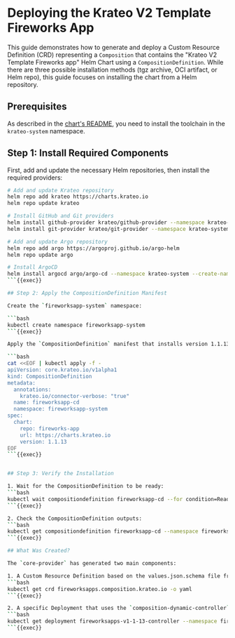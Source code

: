 # Deploying the Krateo V2 Template Fireworks App

This guide demonstrates how to generate and deploy a Custom Resource Definition (CRD) representing a `Composition` that contains the "Krateo V2 Template Fireworks app" Helm Chart using a `CompositionDefinition`. While there are three possible installation methods (tgz archive, OCI artifact, or Helm repo), this guide focuses on installing the chart from a Helm repository.

## Prerequisites

As described in the [chart's README](https://github.com/krateoplatformops/krateo-v2-template-fireworksapp/blob/main/README.md), you need to install the toolchain in the `krateo-system` namespace.

## Step 1: Install Required Components

First, add and update the necessary Helm repositories, then install the required providers:

```bash
# Add and update Krateo repository
helm repo add krateo https://charts.krateo.io
helm repo update krateo

# Install GitHub and Git providers
helm install github-provider krateo/github-provider --namespace krateo-system --create-namespace
helm install git-provider krateo/git-provider --namespace krateo-system --create-namespace

# Add and update Argo repository
helm repo add argo https://argoproj.github.io/argo-helm
helm repo update argo

# Install ArgoCD
helm install argocd argo/argo-cd --namespace krateo-system --create-namespace --wait
```{{exec}}

## Step 2: Apply the CompositionDefinition Manifest

Create the `fireworksapp-system` namespace:

```bash
kubectl create namespace fireworksapp-system
```{{exec}}

Apply the `CompositionDefinition` manifest that installs version 1.1.13 of the chart in the `fireworksapp-system` namespace:

```bash
cat <<EOF | kubectl apply -f -
apiVersion: core.krateo.io/v1alpha1
kind: CompositionDefinition
metadata:
  annotations:
    krateo.io/connector-verbose: "true"
  name: fireworksapp-cd
  namespace: fireworksapp-system
spec:
  chart:
    repo: fireworks-app
    url: https://charts.krateo.io
    version: 1.1.13
EOF
```{{exec}}


## Step 3: Verify the Installation

1. Wait for the CompositionDefinition to be ready:
```bash
kubectl wait compositiondefinition fireworksapp-cd --for condition=Ready=True --timeout=600s --namespace fireworksapp-system
```{{exec}}

2. Check the CompositionDefinition outputs:
```bash
kubectl get compositiondefinition fireworksapp-cd --namespace fireworksapp-system -o yaml
```{{exec}}

## What Was Created?

The `core-provider` has generated two main components:

1. A Custom Resource Definition based on the values.json.schema file from the Helm chart:
```bash
kubectl get crd fireworksapps.composition.krateo.io -o yaml
```{{exec}}

2. A specific Deployment that uses the `composition-dynamic-controller` image. This deployment watches for new Custom Resources related to the generated CRD and the specific version:
```bash
kubectl get deployment fireworksapps-v1-1-13-controller --namespace fireworksapp-system
```{{exec}}